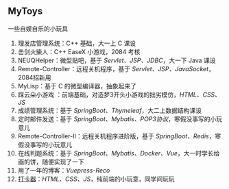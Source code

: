 ## MyToys

一些自娱自乐的小玩具

1. 理发店管理系统：C++ 基础，大一上 C 课设
2. 击剑火柴人：C++ EaseX 小游戏，2084 考核
3. NEUQHelper：微型贴吧，基于 *Servlet、JSP、JDBC*，大一下 Java 课设
4. Remote-Controller：远程关机程序，基于 *Servlet、JSP、JavaSocket*，2084招新用
5. MyLisp：基于 C 的微型编译器，抽象起来了
6. 踩云朵小游戏 ：前端基础，对造梦3开头小游戏的拙劣模仿，*HTML、CSS、JS*
7. 成绩管理系统：基于 *SpringBoot、Thymeleaf*，大二上数据结构课设
8. 定时邮件发送：基于 *SpringBoot、Mybatis、POP3协议*，寒假没事写的小玩意儿
8. Remote-Controller-Ⅱ：远程关机程序进阶版，基于 *SpringBoot、Redis*，寒假没事写的小玩意儿
8. 在线判题系统：基于 *SpringBoot、Mybatis、Docker、Vue*，大一时学长给画的饼，随便实现了一下
8. 用了一年的博客：*Vuepress-Reco*
8. [打卡器](https://northboat.github.io/Clock/)：*HTML、CSS、JS*，纯前端的小玩意，同学间玩玩

